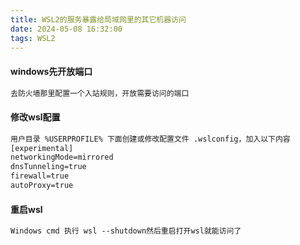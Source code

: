 ```yaml
---
title: WSL2的服务暴露给局域网里的其它机器访问
date: 2024-05-08 16:32:00
tags: WSL2
---
```


#### windows先开放端口

```txt
去防火墙那里配置一个入站规则，开放需要访问的端口
```

#### 修改wsl配置

```txt
用户目录 %USERPROFILE% 下面创建或修改配置文件 .wslconfig，加入以下内容
[experimental]
networkingMode=mirrored
dnsTunneling=true
firewall=true
autoProxy=true
```

#### 重启wsl
```txt
Windows cmd 执行 wsl --shutdown然后重启打开wsl就能访问了
```